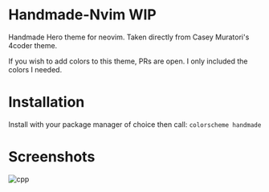 # Handmade-Nvim WIP

Handmade Hero theme for neovim. Taken directly from Casey Muratori's 4coder theme.

If you wish to add colors to this theme, PRs are open. I only included the colors I needed.

# Installation

Install with your package manager of choice then call:
`colorscheme handmade`

# Screenshots

![cpp](https://imgur.com/4755tG8)
